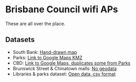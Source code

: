 Brisbane Council wifi APs
=========================

These are all over the place.

Datasets
--------

* South Bank: [Hand-drawn map](http://www.visitbrisbane.com.au/south-bank/visitor-information/wifi-at-south-bank)
* Parks: [Link to Google Maps KMZ](http://www.brisbane.qld.gov.au/facilities-recreation/parks-venues/parks/park-facilities/wi-fi-parks)
* CBD: [Link to Google Maps, duplicates some from Parks](http://www.brisbane.qld.gov.au/facilities-recreation/parks-venues/wi-fi-brisbane/wi-fi-brisbane-central-business-district)
* Brunswick Street & Chinatown malls: [No geodata](http://www.brisbane.qld.gov.au/facilities-recreation/wi-fi-brisbane/wi-fi-valley-malls)
* Libraries & parks dataset: [Open data, csv format](https://www.data.brisbane.qld.gov.au/data/dataset/wireless-hotspot-sites-libraries-and-parks)
